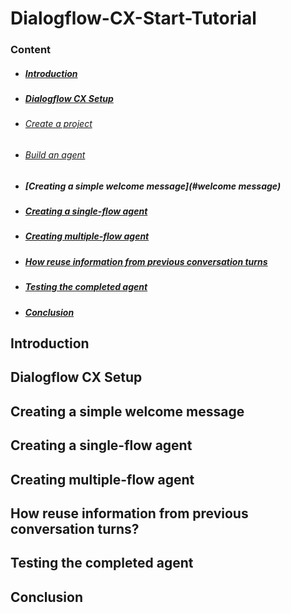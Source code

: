 # Dialogflow-CX-Start-Tutorial

### Content
- ##### [Introduction](#intro)
- ##### [Dialogflow CX Setup ](#Setup)
- ###### [Create a project](#project)
- ###### [Build an agent](#agent)
- ##### [Creating a simple welcome message](#welcome message)
- ##### [Creating a single-flow agent](#single-flow)
- ##### [Creating multiple-flow agent](#multiple-flow)
- ##### [How reuse information from previous conversation turns](#reuseinformatione)
- ##### [Testing the completed agent](#Testing)
- ##### [Conclusion](#conclu)


## <a name="intro"></a>Introduction

## <a name="Setup"></a>Dialogflow CX Setup 

## <a name="welcome message "></a>Creating a simple welcome message

## <a name="single-flow "></a>Creating a single-flow agent

## <a name="multiple-flow "></a>Creating multiple-flow agent

## <a name="reuseinformation"></a>How reuse information from previous conversation turns?

## <a name="Testing"></a>Testing the completed agent

## <a name="conclu"></a>Conclusion


